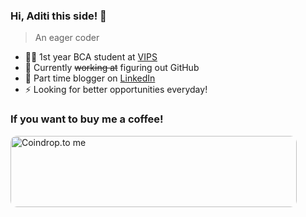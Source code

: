 ### Hi, Aditi this side! 👋
> An eager coder

- 👨‍💻 1st year BCA student at [VIPS](https://vips.edu/)
- 🤔 Currently ~~working at~~ figuring out GitHub
- 💬 Part time blogger on [LinkedIn](https://www.linkedin.com/in/aditi-matta-21976021b)
- ⚡ Looking for better opportunities everyday!

<p align="left">
<h3 align="left">If you want to buy me a coffee!</h3>
<a slign="left" href="https://coindrop.to/aditimatta" target="_blank"><img align="left" src="https://coindrop.to/embed-button.png" style="border-radius: 10px; height: 114px !important;width: 458px !important;" alt="Coindrop.to me"></img></a>
</p>
<!--
**Aditimatta/aditimatta** is a ✨ _special_ ✨ repository because its `README.md` (this file) appears on your GitHub profile.

Here are some ideas to get you started:

- 🔭 I’m currently working on ...
- 🌱 I’m currently learning ...
- 👯 I’m looking to collaborate on ...
- 🤔 I’m looking for help with ...
- 💬 Ask me about ...
- 📫 How to reach me: ...
- 😄 Pronouns: ...
- ⚡ Fun fact: ...
-->
